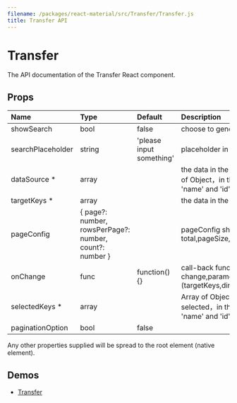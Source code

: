 ```yaml
---
filename: /packages/react-material/src/Transfer/Transfer.js
title: Transfer API
---
```


<!--- This documentation is automatically generated, do not try to edit it. -->

# Transfer

<p class="description">The API documentation of the Transfer React component.</p>



## Props

| Name | Type | Default | Description |
|:-----|:-----|:--------|:------------|
| <span class="prop-name">showSearch</span> | <span class="prop-type">bool | <span class="prop-default">false</span> | choose to generate filter box |
| <span class="prop-name">searchPlaceholder</span> | <span class="prop-type">string | <span class="prop-default">'please input something'</span> | placeholder in filter box |
| <span class="prop-name required">dataSource *</span> | <span class="prop-type">array |   | the data in the source box, Array of Object，in the Object, props 'name' and 'id' is required |
| <span class="prop-name required">targetKeys *</span> | <span class="prop-type">array |   | the data in the target box |
| <span class="prop-name">pageConfig</span> | <span class="prop-type">{ page?: number, rowsPerPage?: number, count?: number } |   | pageConfig should contain total,pageSize,currentPage |
| <span class="prop-name">onChange</span> | <span class="prop-type">func | <span class="prop-default">function() {}</span> | call-back function when data change,parameters are (targetKeys,direction,moveKeys) |
| <span class="prop-name required">selectedKeys *</span> | <span class="prop-type">array |   | Array of Object default selected，in the Object, props 'name' and 'id' is required |
| <span class="prop-name">paginationOption</span> | <span class="prop-type">bool | <span class="prop-default">false</span> |  |

Any other properties supplied will be spread to the root element (native element).

## Demos

- [Transfer](/demos/transfer)

